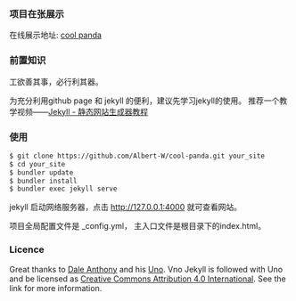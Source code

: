 ### 项目在张展示

在线展示地址: [cool panda](http://coolpanda.ml/)

### 前置知识

工欲善其事，必行利其器。

为充分利用github page 和 jekyll 的便利，建议先学习jekyll的使用。
推荐一个教学视频——[Jekyll - 静态网站生成器教程](https://www.bilibili.com/video/av25864819/)

### 使用

```bash
$ git clone https://github.com/Albert-W/cool-panda.git your_site
$ cd your_site
$ bundler update
$ bundler install
$ bundler exec jekyll serve
```
jekyll 启动网络服务器，点击 http://127.0.0.1:4000 就可查看网站。

项目全局配置文件是 _config.yml， 主入口文件是根目录下的index.html。
<!-- 主页面布局文件是 _layouts/default.html。 -->

<!-- 整个项目结构如下： -->
<!-- ![](assets/images/jekyll-architecture.jpg) -->




<!-- 离线展示 -->
<!-- ![](assets/images/index.jpg) -->
<!-- ![](assets/images/blog.jpg) -->

### Licence

Great thanks to [Dale Anthony](https://github.com/daleanthony) and his [Uno](https://github.com/daleanthony/uno). Vno Jekyll is followed with Uno and be licensed as [Creative Commons Attribution 4.0 International](http://creativecommons.org/licenses/by/4.0/). See the link for more information.
